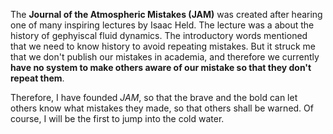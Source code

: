 The **Journal of the Atmospheric Mistakes (JAM)** was created after hearing one of many inspiring lectures by Isaac Held. 
The lecture was a about the history of gephyiscal fluid dynamics. The introductory words
mentioned that we need to know history to avoid repeating mistakes. 
But it struck me that we don't publish our mistakes in academia, and therefore we currently
**have no system to make others aware of our mistake so that they don't repeat them**. 

Therefore, I have founded _JAM_, so that the brave and the bold can let others know what mistakes they made, so that others shall be warned.
Of course, I will be the first to jump into the cold water.

